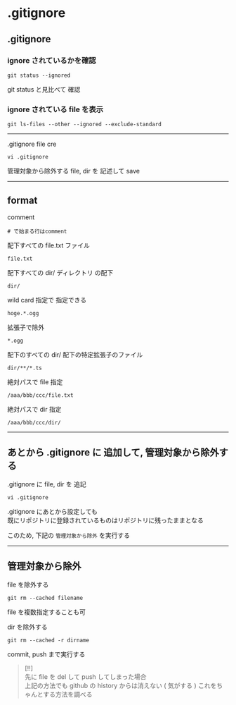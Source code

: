 
# .gitignore


## .gitignore

### ignore されているかを確認

```
git status --ignored
```

git status と見比べて 確認


### ignore されている file を表示

```
git ls-files --other --ignored --exclude-standard
```


---


.gitignore file cre

```
vi .gitignore
```

管理対象から除外する file, dir を 記述して save


---

## format

comment

```
# で始まる行はcomment
```

配下すべての file.txt ファイル

```
file.txt
```

配下すべての dir/ ディレクトリ の配下

```
dir/
```

wild card 指定で 指定できる

```
hoge.*.ogg
```

拡張子で除外

```
*.ogg
```

配下のすべての dir/ 配下の特定拡張子のファイル

```
dir/**/*.ts
```

絶対パスで file 指定

```
/aaa/bbb/ccc/file.txt
```

絶対パスで dir 指定

```
/aaa/bbb/ccc/dir/
```


---

## あとから .gitignore に 追加して, 管理対象から除外する

.gitignore に file, dir を 追記

```
vi .gitignore
```

.gitignore にあとから設定しても  
既にリポジトリに登録されているものはリポジトリに残ったままとなる  

このため, 下記の `管理対象から除外` を実行する


---

## 管理対象から除外

file を除外する

```
git rm --cached filename
```

file を複数指定することも可


dir を除外する

```
git rm --cached -r dirname
```

commit, push まで実行する


> [!!]  
> 先に file を del して push してしまった場合  
> 上記の方法でも github の history からは消えない ( 気がする )
> これをちゃんとする方法を調べる



